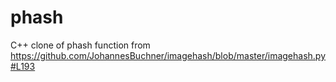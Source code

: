 # phash
C++ clone of phash function from https://github.com/JohannesBuchner/imagehash/blob/master/imagehash.py#L193
